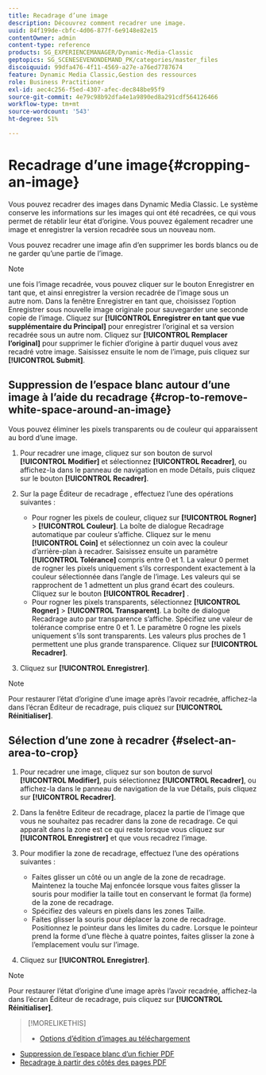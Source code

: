 ```yaml
---
title: Recadrage d’une image
description: Découvrez comment recadrer une image.
uuid: 84f199de-cbfc-4d06-877f-6e9148e82e15
contentOwner: admin
content-type: reference
products: SG_EXPERIENCEMANAGER/Dynamic-Media-Classic
geptopics: SG_SCENESEVENONDEMAND_PK/categories/master_files
discoiquuid: 99dfa476-4f11-4569-a27e-a76ed7787674
feature: Dynamic Media Classic,Gestion des ressources
role: Business Practitioner
exl-id: aec4c256-f5ed-4307-afec-dec848be95f9
source-git-commit: 4e79c98b92dfa4e1a9890ed8a291cdf564126466
workflow-type: tm+mt
source-wordcount: '543'
ht-degree: 51%

---
```


# Recadrage d’une image{#cropping-an-image}

Vous pouvez recadrer des images dans Dynamic Media Classic. Le système conserve les informations sur les images qui ont été recadrées, ce qui vous permet de rétablir leur état d’origine. Vous pouvez également recadrer une image et enregistrer la version recadrée sous un nouveau nom.

Vous pouvez recadrer une image afin d’en supprimer les bords blancs ou de ne garder qu’une partie de l’image.

>[!NOTE]
>
>une fois l’image recadrée, vous pouvez cliquer sur le bouton Enregistrer en tant que, et ainsi enregistrer la version recadrée de l’image sous un autre nom. Dans la fenêtre Enregistrer en tant que, choisissez l’option Enregistrer sous nouvelle image originale pour sauvegarder une seconde copie de l’image. Cliquez sur **[!UICONTROL Enregistrer en tant que vue supplémentaire du Principal]** pour enregistrer l’original et sa version recadrée sous un autre nom. Cliquez sur **[!UICONTROL Remplacer l’original]** pour supprimer le fichier d’origine à partir duquel vous avez recadré votre image. Saisissez ensuite le nom de l’image, puis cliquez sur **[!UICONTROL Submit]**.

## Suppression de l’espace blanc autour d’une image à l’aide du recadrage {#crop-to-remove-white-space-around-an-image}

Vous pouvez éliminer les pixels transparents ou de couleur qui apparaissent au bord d’une image.

1. Pour recadrer une image, cliquez sur son bouton de survol **[!UICONTROL Modifier]** et sélectionnez **[!UICONTROL Recadrer]**, ou affichez-la dans le panneau de navigation en mode Détails, puis cliquez sur le bouton **[!UICONTROL Recadrer]**.
1. Sur la page Éditeur de recadrage , effectuez l’une des opérations suivantes :

   * Pour rogner les pixels de couleur, cliquez sur **[!UICONTROL Rogner]** > **[!UICONTROL Couleur]**. La boîte de dialogue Recadrage automatique par couleur s’affiche. Cliquez sur le menu **[!UICONTROL Coin]** et sélectionnez un coin avec la couleur d’arrière-plan à recadrer. Saisissez ensuite un paramètre **[!UICONTROL Tolérance]** compris entre 0 et 1. La valeur 0 permet de rogner les pixels uniquement s’ils correspondent exactement à la couleur sélectionnée dans l’angle de l’image. Les valeurs qui se rapprochent de 1 admettent un plus grand écart des couleurs. Cliquez sur le bouton **[!UICONTROL Recadrer]** .
   * Pour rogner les pixels transparents, sélectionnez **[!UICONTROL Rogner]** > **[!UICONTROL Transparent]**. La boîte de dialogue Recadrage auto par transparence s’affiche. Spécifiez une valeur de tolérance comprise entre 0 et 1. Le paramètre 0 rogne les pixels uniquement s’ils sont transparents. Les valeurs plus proches de 1 permettent une plus grande transparence. Cliquez sur **[!UICONTROL Recadrer]**.

1. Cliquez sur **[!UICONTROL Enregistrer]**.

>[!NOTE]
>
>Pour restaurer l’état d’origine d’une image après l’avoir recadrée, affichez-la dans l’écran Éditeur de recadrage, puis cliquez sur **[!UICONTROL Réinitialiser]**.

## Sélection d’une zone à recadrer {#select-an-area-to-crop}

1. Pour recadrer une image, cliquez sur son bouton de survol **[!UICONTROL Modifier]**, puis sélectionnez **[!UICONTROL Recadrer]**, ou affichez-la dans le panneau de navigation de la vue Détails, puis cliquez sur **[!UICONTROL Recadrer]**.

1. Dans la fenêtre Editeur de recadrage, placez la partie de l’image que vous ne souhaitez pas recadrer dans la zone de recadrage. Ce qui apparaît dans la zone est ce qui reste lorsque vous cliquez sur **[!UICONTROL Enregistrer]** et que vous recadrez l’image.
1. Pour modifier la zone de recadrage, effectuez l’une des opérations suivantes :

   * Faites glisser un côté ou un angle de la zone de recadrage. Maintenez la touche Maj enfoncée lorsque vous faites glisser la souris pour modifier la taille tout en conservant le format (la forme) de la zone de recadrage.
   * Spécifiez des valeurs en pixels dans les zones Taille.
   * Faites glisser la souris pour déplacer la zone de recadrage. Positionnez le pointeur dans les limites du cadre. Lorsque le pointeur prend la forme d’une flèche à quatre pointes, faites glisser la zone à l’emplacement voulu sur l’image.

1. Cliquez sur **[!UICONTROL Enregistrer]**.

>[!NOTE]
>
>Pour restaurer l’état d’origine d’une image après l’avoir recadrée, affichez-la dans l’écran Éditeur de recadrage, puis cliquez sur **[!UICONTROL Réinitialiser]**.

>[!MORELIKETHIS]
>
>* [Options d’édition d’images au téléchargement](image-editing-options-upload.md#image-editing-options-at-upload)
* [Suppression de l’espace blanc d’un fichier PDF](pdfs.md#cropping_white_space_from_a_pdf_file)
* [Recadrage à partir des côtés des pages PDF](pdfs.md#cropping_from_the_sides_of_pdf_pages)

